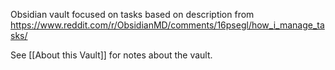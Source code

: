 Obsidian vault focused on tasks based on description from https://www.reddit.com/r/ObsidianMD/comments/16psegl/how_i_manage_tasks/

See [[About this Vault]] for notes about the vault.
